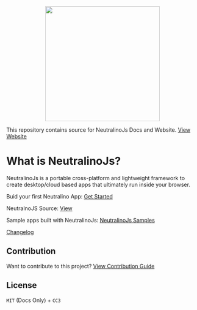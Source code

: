 <div align="center">
  <img src="https://cdn.rawgit.com/neutralinojs/neutralinojs.github.io/b667f2c2/docs/nllogo.png" style="width:300px;"/>
</div>

This repository contains source for NeutralinoJs Docs and Website. [View Website](https://neutralinojs.github.io)

# What is NeutralinoJs?
NeutralinoJs is a portable cross-platform and lightweight framework to create desktop/cloud based apps that ultimately run inside your browser.

Buid your first Neutralino App: [Get Started](https://neutralinojs.github.io/docs/#/gettingstarted/quickstart)

NeutralnoJS Source: [View](https://github.com/neutralinojs/neutralinojs)

Sample apps built with NeutralinoJs: [NeutralinoJs Samples](https://github.com/neutralinojs/neutralinojs-samples)

[Changelog](https://neutralino.js.org/docs/#/other/changelog)

## Contribution
Want to contribute to this project? [View Contribution Guide](contribution.md)

## License
`MIT` (Docs Only) + `CC3`

